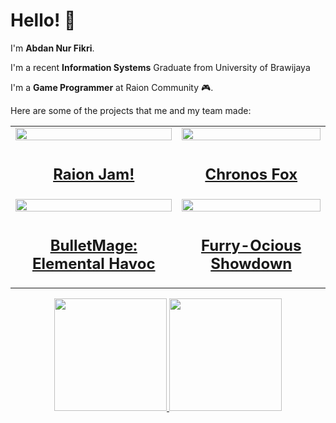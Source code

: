 # Hello! 👋

I'm **Abdan Nur Fikri**. <br>

I'm a recent **Information Systems** Graduate from University of Brawijaya

I'm a **Game Programmer** at Raion Community 🎮.

Here are some of the projects that me and my team made:

<div align = "center">
  <table>
    <tr>
      <a href="https://raioncommunity.itch.io/raion-jam">
        <td><img src="https://github.com/QaorVa/QaorVa/assets/100664948/665dbcb5-0b18-4c2e-9e18-fcbfac9d96bc" width="100%"/></td>
      </a>
      <a href="https://alexiyous.itch.io/chronos-fox">
        <td><img src="https://github.com/QaorVa/QaorVa/assets/100664948/34978304-0291-47c4-b126-39219f9fb1e4" width="100%"/></td>  
      </a>
    </tr>
    <tr>
      <td align="center"><h2><a href="https://raioncommunity.itch.io/raion-jam">Raion Jam!</a></h2></td>
      <td align="center"><h2><a href="https://alexiyous.itch.io/chronos-fox">Chronos Fox</a></h2></td>
    </tr>    
    <tr>
      <a href="https://alexiyous.itch.io/bullet-mage">
        <td><img src="https://github.com/QaorVa/QaorVa/assets/100664948/97337c36-c33c-460b-b30e-7b4a0e59b348" width="100%"/></td>  
      </a>
      <a href="https://alexiyous.itch.io/furry-ocious-showdown">
        <td><img src="https://github.com/QaorVa/QaorVa/assets/100664948/a93d6d06-cc9f-49f2-af99-5e834b8337c9" width="100%"/></td>
      </a>
    </tr>
    <tr>
      <td align="center"><h2><a href="https://alexiyous.itch.io/bullet-mage">BulletMage: Elemental Havoc</a></h2></td>
      <td align="center"><h2><a href="https://alexiyous.itch.io/furry-ocious-showdown">Furry-Ocious Showdown</a></h2></td>
    </tr> 
  </table>

</div>

<p align="center">
<a href="https://github.com/QaorVa">
  <img height="180em" src="https://github-readme-stats-eight-theta.vercel.app/api?username=QaorVa&layout=compact&theme=algolia&include_all_commits=true&count_private=true"/>
  <img height="180em" src="https://github-readme-stats-eight-theta.vercel.app/api/top-langs/?username=QaorVa&layout=compact&theme=algolia"/>
</a>
</p>
